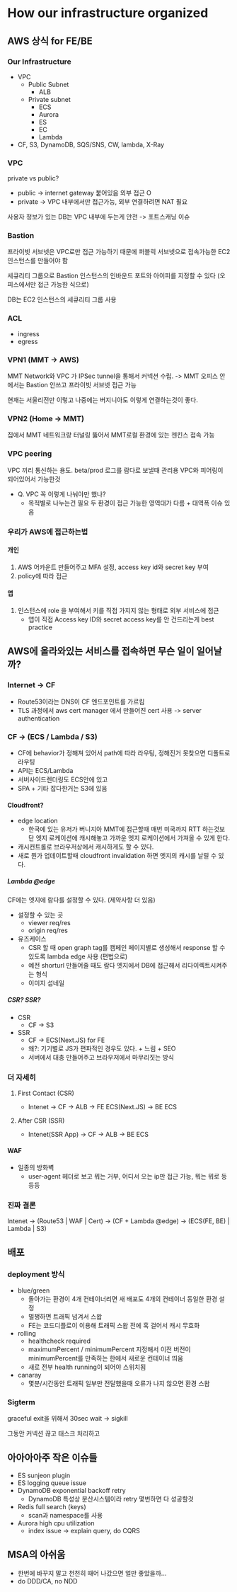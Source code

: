 # How our infrastructure organized

## AWS 상식 for FE/BE

### Our Infrastructure

- VPC
    - Public Subnet
        - ALB
    - Private subnet
        - ECS
        - Aurora
        - ES
        - EC
        - Lambda
- CF, S3, DynamoDB, SQS/SNS, CW, lambda, X-Ray

### VPC

private vs public?
- public -> internet gateway 붙어있음 외부 접근 O
- private -> VPC 내부에서만 접근가능, 외부 연결하려면 NAT 필요

사용자 정보가 있는 DB는 VPC 내부에 두는게 안전 -> 포트스캐닝 이슈

### Bastion

프라이빗 서브넷은 VPC로만 접근 가능하기 때문에 퍼블릭 서브넷으로 접속가능한 EC2 인스턴스를 만들어야 함

세큐리티 그룹으로 Bastion 인스턴스의 인바운드 포트와 아이피를 지정할 수 있다 (오피스에서만 접근 가능한 식으로)

DB는 EC2 인스턴스의 세큐리티 그룹 사용

### ACL 

- ingress
- egress

### VPN1 (MMT -> AWS)

MMT Network와 VPC 가 IPSec tunnel을 통해서 커넥션 수립. -> MMT 오피스 안에서는 Bastion 안쓰고 프라이빗 서브넷 접근 가능

현재는 서울리전만 이렇고 나중에는 버지니아도 이렇게 연결하는것이 좋다.

### VPN2 (Home -> MMT)

집에서 MMT 네트워크랑 터널링 뚫어서 MMT로컬 환경에 있는 젠킨스 접속 가능

### VPC peering

VPC 끼리 통신하는 용도. beta/prod 로그를 람다로 보낼때 관리용 VPC와 피어링이 되어있어서 가능한것

- Q. VPC 꼭 이렇게 나눠야만 했나?
    - 목적별로 나누는건 필요 두 환경이 접근 가능한 영역대가 다름 + 대역폭 이슈 있음

### 우리가 AWS에 접근하는법

#### 개인
1. AWS 어카운트 만들어주고 MFA 설정, access key id와 secret key 부여
2. policy에 따라 접근

#### 앱
1. 인스턴스에 role 을 부여해서 키를 직접 가지지 않는 형태로 외부 서비스에 접근
    - 앱이 직접 Access key ID와 secret access key를 안 건드리는게 best practice

## AWS에 올라와있는 서비스를 접속하면 무슨 일이 일어날까?

### Internet -> CF
- Route53이라는 DNS이 CF 엔드포인트를 가르킴
- TLS 과정에서 aws cert manager 에서 만들어진 cert 사용 -> server authentication

### CF -> (ECS / Lambda / S3)
- CF에 behavior가 정해져 있어서 path에 따라 라우팅, 정해진거 못찾으면 디폴트로 라우팅
- API는 ECS/Lambda
- 서버사이드렌더링도 ECS안에 있고
- SPA + 기타 잡다한거는 S3에 있음

#### Cloudfront?
- edge location
    - 한국에 있는 유저가 버니지아 MMT에 접근할때 매번 미국까지 RTT 하는것보단 엣지 로케이션에 캐시해놓고 가까운 엣지 로케이션에서 가져올 수 있게 한다.
- 캐시컨트롤로 브라우저상에서 캐시하게도 할 수 있다.
- 새로 뭔가 업데이트할때 cloudfront invalidation 하면 엣지의 캐시를 날릴 수 있다.


##### Lambda @edge

CF에는 엣지에 람다를 설정할 수 있다. (제약사항 더 있음)

- 설정할 수 있는 곳
    - viewer req/res
    - origin req/res
- 유즈케이스
    -  CSR 할 때 open graph tag를 캠페인 페이지별로 생성해서 response 할 수 있도록 lambda edge 사용 (편법으로)
    - 예전 shorturl 만들어줄 때도 람다 엣지에서 DB에 접근해서 리다이렉트시켜주는 형식
    - 이미지 섬네일

##### CSR? SSR?
- CSR
    - CF -> S3
- SSR
    - CF -> ECS(Next.JS) for FE
    - 왜?: 기기별로 JS가 편파적인 경우도 있다. + 느림 + SEO
    - 서버에서 대충 만들어주고 브라우저에서 마무리짓는 방식

### 더 자세히

1. First Contact (CSR)
    - Intenet -> CF -> ALB -> FE ECS(Next.JS) -> BE ECS

2. After CSR (SSR)
    - Intenet(SSR App) -> CF -> ALB -> BE ECS

#### WAF

- 일종의 방화벽 
    - user-agent 헤더로 보고 뭐는 거부, 어디서 오는 ip만 접근 가능, 뭐는 뭐로 등등등

### 진짜 결론

Intenet -> (Route53 | WAF | Cert) -> (CF + Lambda @edge) -> (ECS(FE, BE) | Lambda | S3)

## 배포

### deployment 방식

- blue/green
    - 돌아가는 환경이 4개 컨테이너리면 새 배포도 4개의 컨테이너 동일한 환경 설정
    - 멀쩡하면 트래픽 넘겨서 스왑
    - FE는 코드디플로이 이용해 트래픽 스왑 전에 훅 걸어서 캐시 무효화
- rolling
    - healthcheck required
    - maximumPercent / minimumPercent 지정해서 이전 버전이 minimumPercent를 만족하는 한에서 새로운 컨테이너 띄움
    - 새로 전부 health running이 되어야 스위치됨
- canaray
    - 몇분/시간동안 트래픽 일부만 전달했을때 오류가 나지 않으면 환경 스왑

### Sigterm

graceful exit을 위해서 30sec wait -> sigkill

그동안 커넥션 끊고 태스크 처리하고

## 아아아아주 작은 이슈들

- ES sunjeon plugin
- ES logging queue issue
- DynamoDB exponential backoff retry
    - DynamoDB 특성상 분산시스템이라 retry 몇번하면 다 성공할것
- Redis full search  (keys)
    - scan과 namespace를 사용
- Aurora high cpu utilization
    - index issue -> explain query, do CQRS

## MSA의 아쉬움

- 한번에 바꾸지 말고 천천히 때어 나갔으면 얼만 좋았을까...
- do DDD/CA, no NDD